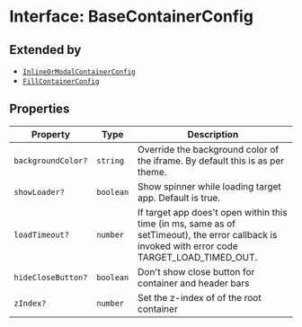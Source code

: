 # Interface: BaseContainerConfig

## Extended by

- [`InlineOrModalContainerConfig`](InlineOrModalContainerConfig.md)
- [`FillContainerConfig`](FillContainerConfig.md)

## Properties

| Property | Type | Description |
| ------ | ------ | ------ |
| `backgroundColor?` | `string` | Override the background color of the iframe. By default this is as per theme. |
| `showLoader?` | `boolean` | Show spinner while loading target app. Default is true. |
| `loadTimeout?` | `number` | If target app does't open within this time (in ms, same as of setTimeout), the error callback is invoked with error code TARGET_LOAD_TIMED_OUT. |
| `hideCloseButton?` | `boolean` | Don't show close button for container and header bars |
| `zIndex?` | `number` | Set the z-index of of the root container |
